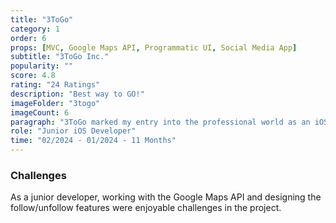 ```yaml
---
title: "3ToGo"
category: 1
order: 6
props: [MVC, Google Maps API, Programmatic UI, Social Media App]
subtitle: "3ToGo Inc."
popularity: ""
score: 4.8
rating: "24 Ratings"
description: "Best way to GO!"
imageFolder: "3togo"
imageCount: 6
paragraph: "3ToGo marked my entry into the professional world as an iOS developer. Our compact team of four efficiently developed the project using the MVC architecture and programmatic UI. We selected Firebase Database for backend services and integrated Google Maps for location-based features."
role: "Junior iOS Developer"
time: "02/2024 - 01/2024 - 11 Months"
---
```


### Challenges

As a junior developer, working with the Google Maps API and designing the follow/unfollow features were enjoyable challenges in the project.

